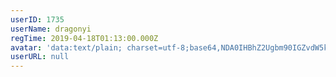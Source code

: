 ```yaml
---
userID: 1735
userName: dragonyi
regTime: 2019-04-18T01:13:00.000Z
avatar: 'data:text/plain; charset=utf-8;base64,NDA0IHBhZ2Ugbm90IGZvdW5kCg=='
userURL: null
---
```



